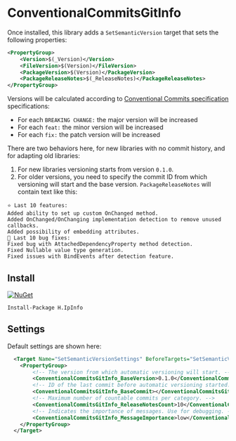 ﻿# ConventionalCommitsGitInfo

Once installed, this library adds a `SetSemanticVersion` target that sets the following properties:
```xml
<PropertyGroup>
    <Version>$(_Version)</Version>
    <FileVersion>$(Version)</FileVersion>
    <PackageVersion>$(Version)</PackageVersion>
    <PackageReleaseNotes>$(_ReleaseNotes)</PackageReleaseNotes>
</PropertyGroup>
```

Versions will be calculated according to [Conventional Commits specification](https://www.conventionalcommits.org/)
specifications:
- For each `BREAKING CHANGE:` the major version will be increased
- For each `feat:` the minor version will be increased
- For each `fix:` the patch version will be increased

There are two behaviors here, for new libraries with no commit history, and for adapting old libraries:
1. For new libraries versioning starts from version `0.1.0`.
2. For older versions, you need to specify the commit ID from which versioning will start and the base version.
`PackageReleaseNotes` will contain text like this:
```
⭐ Last 10 features:
Added ability to set up custom OnChanged method.
Added OnChanged/OnChanging implementation detection to remove unused callbacks.
Added possibility of embedding attributes.
🐞 Last 10 bug fixes:
Fixed bug with AttachedDependencyProperty method detection.
Fixed Nullable value type generation.
Fixed issues with BindEvents after detection feature.
```

## Install
[![NuGet](https://img.shields.io/nuget/dt/ConventionalCommitsGitInfo.svg?style=flat-square&label=ConventionalCommitsGitInfo)](https://www.nuget.org/packages/ConventionalCommitsGitInfo/)

```
Install-Package H.IpInfo
```

## Settings
Default settings are shown here:
```xml
  <Target Name="SetSemanticVersionSettings" BeforeTargets="SetSemanticVersion">
    <PropertyGroup>
        <!-- The version from which automatic versioning will start. -->
        <ConventionalCommitsGitInfo_BaseVersion>0.1.0</ConventionalCommitsGitInfo_BaseVersion>
        <!-- ID of the last commit before automatic versioning started. -->
        <ConventionalCommitsGitInfo_BaseCommit></ConventionalCommitsGitInfo_BaseCommit>
        <!-- Maximum number of countable commits per category. -->
        <ConventionalCommitsGitInfo_ReleaseNotesCount>10</ConventionalCommitsGitInfo_ReleaseNotesCount>
        <!-- Indicates the importance of messages. Use for debugging. -->
        <ConventionalCommitsGitInfo_MessageImportance>low</ConventionalCommitsGitInfo_MessageImportance>
    </PropertyGroup>
  </Target>
```